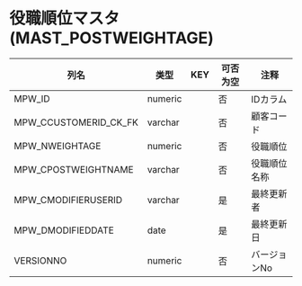 # 役職順位マスタ(MAST_POSTWEIGHTAGE)
| 列名   | 类型   | KEY  | 可否为空 | 注释   |
| ---- | ---- | ---- | ---- | ---- |
|MPW_ID|numeric||否|IDカラム  |
|MPW_CCUSTOMERID_CK_FK|varchar||否|顧客コード  |
|MPW_NWEIGHTAGE|numeric||否|役職順位|
|MPW_CPOSTWEIGHTNAME|varchar||否|役職順位名称  |
|MPW_CMODIFIERUSERID|varchar||是|最終更新者  |
|MPW_DMODIFIEDDATE|date||是|最終更新日  |
|VERSIONNO|numeric||否|バージョンNo  |
